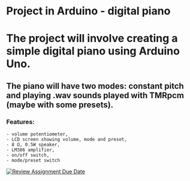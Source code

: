 # Project in Arduino - digital piano

# The project will involve creating a simple digital piano using Arduino Uno.

## The piano will have two modes: constant pitch and playing .wav sounds played with TMRpcm (maybe with some presets).

### Features:
    - volume potentiometer,
    - LCD screen showing volume, mode and preset,
    - 8 Ω, 0.5W speaker,
    - LM386 amplifier,
    - on/off switch,
    - mode/preset switch



[![Review Assignment Due Date](https://classroom.github.com/assets/deadline-readme-button-24ddc0f5d75046c5622901739e7c5dd533143b0c8e959d652212380cedb1ea36.svg)](https://classroom.github.com/a/-NWUEIha)
